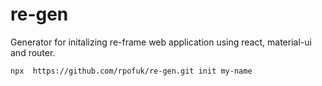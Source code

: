 # re-gen

Generator for initalizing re-frame web application using react, material-ui and router. 

```
npx  https://github.com/rpofuk/re-gen.git init my-name

```

